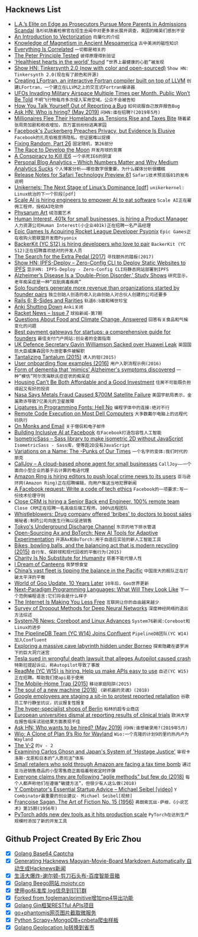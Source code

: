 ## Hacknews List


- [L.A.’s Elite on Edge as Prosecutors Pursue More Parents in Admissions Scandal](https://www.nytimes.com/2019/05/01/us/college-admissions-scandal.html)  `洛杉矶随着检察官在招生丑闻中对更多家长展开调查，美国的精英们感到不安`
- [An Introduction to Vectorization](https://blog.cr.yp.to/20190430-vectorize.html)  `向量化的介绍`
- [Knowledge of Magnetism in Ancient Mesoamerica](https://www.sciencedirect.com/science/article/pii/S0305440318305776)  `古中美洲的磁性知识`
- [Everything Is Correlated](https://www.gwern.net/Everything)  `一切都是相关的`
- [The Peter Principle Tested](https://marginalrevolution.com/marginalrevolution/2019/05/the-peter-principle-tested.html)  `彼得原理得到验证`
- [&#39;Healthiest hearts in the world&#39; found](https://www.bbc.co.uk/news/health-39292389)  `“世界上最健康的心脏”被发现`
- [Show HN: Tinkersynth 2.0 (now with color and open-sourced)](https://www.joshwcomeau.com/posts/tinkersynth-two-point-oh/)  `Show HN: Tinkersynth 2.0(现在有了颜色和开源)`
- [Creating LFortran, an interactive Fortran compiler built on top of LLVM](https://lfortran.org/blog/2019/04/why-we-created-lfortran/)  `创建LFortran，一个建立在LLVM之上的交互式Fortran编译器`
- [UFOs Invading Military Airspace Multiple Times per Month. Public Won’t Be Told](https://www.newsweek.com/ufo-sightings-2019-us-military-tic-tac-pentagon-navy-unidentified-aerial-1412272)  `不明飞行物每月多次侵入军用空域。公众不会被告知`
- [How You Talk Yourself Out of Reporting a Bug](https://blog.beeminder.com/bugreports/)  `如何说服自己放弃报告Bug`
- [Ask HN: Who is hiring? (May 2019)](item?id=19797594)  `问HN:谁在招聘?(2019年5月)`
- [Millionaires Flee Their Homelands as Tensions Rise and Taxes Bite](https://www.bloomberg.com/news/articles/2019-04-30/millionaires-flee-their-homelands-as-tensions-rise-taxes-bite)  `随着紧张局势加剧和税收增加，百万富翁纷纷逃离家园`
- [Facebook&#39;s Zuckerberg Preaches Privacy, but Evidence Is Elusive](https://www.bloomberg.com/news/articles/2019-05-01/facebook-s-zuckerberg-preaches-privacy-but-evidence-is-elusive)  `Facebook的扎克伯格宣扬隐私，但证据难以捉摸`
- [Fixing Random, Part 26](https://ericlippert.com/2019/04/29/fixing-random-part-26/)  `固定随机，第26部分`
- [The Race to Develop the Moon](https://www.newyorker.com/magazine/2019/05/06/the-race-to-develop-the-moon)  `开发月球的竞赛`
- [A Conspiracy to Kill IE6](http://blog.chriszacharias.com/a-conspiracy-to-kill-ie6)  `一个杀死IE6的阴谋`
- [Personal Blog Analytics – Which Numbers Matter and Why Medium Analytics Sucks](https://mmaksimovic.dev/personal-blog-analytics-which-numbers-really-matter-and-why-medium-analytics-sucks-cjv5kvndr0067u0s1znaivswz)  `个人博客分析——哪些数字很重要，为什么媒体分析很糟糕`
- [Release Notes for Safari Technology Preview 81](https://webkit.org/blog/8834/release-notes-for-safari-technology-preview-81/)  `Safari技术预览版81的发布说明`
- [Unikernels: The Next Stage of Linux’s Dominance [pdf]](https://www.cs.bu.edu/~jappavoo/Resources/Papers/unikernel-hotos19.pdf)  `unikerkernel: Linux统治的下一个阶段[pdf]`
- [Scale AI is hiring engineers to empower AI to eat software](https://scale.ai/careers)  `Scale AI正在雇佣工程师，授权AI吃软件`
- [Physarum Art](https://sagejenson.com/physarum)  `绒泡菌艺术`
- [Human Interest, 401k for small businesses, is hiring a Product Manager](https://humaninterest.com/careers)  `人力资源公司Human Interest(小企业401k)正在招聘一名产品经理`
- [Epic Games Is Acquiring Rocket League Developer Psyonix](https://www.rocketleague.com/news/psyonix-is-joining-the-epic-family-/)  `Epic Games正在收购火箭联盟开发商Psyonix`
- [BackerKit (YC S12) is hiring developers who love to pair](https://www.keyvalues.com/backerkit)  `BackerKit (YC S12)正在招聘喜欢结对的开发人员`
- [The Search for the Extra Pedal (2017)](https://www.mclaren.com/formula1/inside-the-mtc/mclaren-extra-pedal-3153421/)  `寻找额外的踏板(2017)`
- [Show HN: IPFS-Deploy – Zero-Config CLI to Deploy Static Websites to IPFS](https://github.com/agentofuser/ipfs-deploy)  `显示HN: IPFS-Deploy - Zero-Config CLI将静态网站部署到IPFS`
- [Alzheimer’s Disease Is a ‘Double-Prion Disorder,’ Study Shows](https://www.ucsf.edu/news/2019/05/414326/alzheimers-disease-double-prion-disorder-study-shows)  `研究显示，老年痴呆症是一种“双朊病毒疾病”`
- [Solo founders generate more revenue than organizations started by founder pairs](https://papers.ssrn.com/sol3/papers.cfm?abstract_id=3107898)  `独立创始人创造的收入比由创始人对合伙人创建的公司还要多`
- [Rails 6: B-Sides and Rarities](https://evilmartians.com/chronicles/rails-6-b-sides-and-rarities)  `轨道6:b面和稀世珍宝`
- [Anki Shutting Down](https://www.vox.com/2019/4/29/18522966/anki-robot-cozmo-staff-layoffs-robotics-toys-boris-sofman)  `Anki关闭`
- [Racket News – Issue 7](https://racket-news.com/2019/05/racket-news-issue-7.html)  `球拍新闻-第7期`
- [Questions About Food and Climate Change, Answered](https://www.nytimes.com/interactive/2019/04/30/dining/climate-change-food-eating-habits.html)  `回答有关食品和气候变化的问题`
- [Best payment gateways for startups: a comprehensive guide for founders](http://aynuriev.com/best-payment-gateway-startups/)  `最佳支付门户网站:创业者的全面指南`
- [UK Defence Secretary Gavin Williamson Sacked over Huawei Leak](https://www.bbc.com/news/uk-politics-48126974)  `英国国防大臣威廉森因华为泄密事件被解职`
- [Tantalizing Tantalum (2015)](https://www.nature.com/articles/nchem.2350?foxtrotcallback=true)  `诱人的钽(2015)`
- [User onboarding flow examples (2016)](https://conversionxl.com/blog/6-user-onboarding-flows/)  `用户入职流程示例(2016)`
- [Form of dementia that ‘mimics’ Alzheimer&#39;s symptoms discovered](https://www.theguardian.com/society/2019/apr/30/dementia-mimics-alzheimers-late-symptoms-discovered)  `一种“模仿”阿尔茨海默氏症症状的痴呆症`
- [Housing Can’t Be Both Affordable and a Good Investment](https://www.citylab.com/perspective/2018/11/housing-cant-both-be-a-good-investment-and-be-affordable/574813/)  `住房不可能既负担得起又有好的投资`
- [Nasa Says Metals Fraud Caused $700M Satellite Failure](https://www.bloomberg.com/news/articles/2019-05-01/nasa-says-aluminum-fraud-caused-700-million-satellite-failures)  `美国宇航局表示，金属欺诈导致7亿美元的卫星故障`
- [Ligatures in Programming Fonts: Hell No](https://practicaltypography.com/ligatures-in-programming-fonts-hell-no.html)  `编程字体中的连接:绝对不行`
- [Remote Code Execution on Most Dell Computers](https://d4stiny.github.io/Remote-Code-Execution-on-most-Dell-computers/)  `大多数戴尔电脑上的远程代码执行`
- [On Monks and Email](http://www.calnewport.com/blog/2019/04/29/on-monks-and-email/)  `关于僧侣和电子邮件`
- [Building Inclusive AI at Facebook](https://tech.fb.com/building-inclusive-ai-at-facebook/)  `在Facebook打造包容性人工智能`
- [IsometricSass – Sass library to make isometric 2D without JavaScript](https://github.com/MorganCaron/IsometricSass)  `IsometricSass - Sass库，使等距2D没有JavaScript`
- [Variations on a Name: The -Punks of Our Times](http://strangehorizons.com/non-fiction/variations-on-a-name-the-punks-of-our-times/)  `一个名字的变体:我们时代的朋克`
- [CallJoy – A cloud-based phone agent for small businesses](https://www.blog.google/technology/area-120/calljoy-small-business-phone-technology/)  `CallJoy——一个面向小型企业的基于云计算的电话代理`
- [Amazon Ring is hiring editors to push local crime news to its users](https://www.theatlantic.com/ideas/archive/2019/05/amazon-owned-ring-wants-report-crime-news/588394/)  `亚马逊环网(Amazon Ring)正在招聘编辑，向用户推送当地犯罪新闻`
- [A Facebook request: Write a code of tech ethics](https://www.latimes.com/opinion/op-ed/la-oe-godwin-technology-ethics-20190430-story.html)  `Facebook的一项要求:写一份技术伦理守则`
- [Close CRM is hiring a Senior Back end Engineer. 100% remote team](https://jobs.lever.co/close.io/592193bf-8a9c-43cf-86a1-faeb75107939?lever-origin=applied&amp;lever-source%5B%5D=HackerNews)  `Close CRM正在招聘一名高级后端工程师。100%远程团队`
- [Whistleblowers: Drug company offered &#39;bribes&#39; to doctors to boost sales](https://www.cnn.com/2019/04/30/health/mallinckrodt-whistleblower-lawsuit-acthar/index.html)  `揭秘者:制药公司向医生行贿以促进销售`
- [Tokyo&#39;s Underground Discharge Channel](https://en.wikipedia.org/wiki/Metropolitan_Area_Outer_Underground_Discharge_Channel)  `东京的地下排水管道`
- [Open-Sourcing Ax and BoTorch: New AI Tools for Adaptive Experimentation](https://ai.facebook.com/blog/open-sourcing-ax-and-botorch-new-ai-tools-for-adaptive-experimentation/)  `开源Ax和BoTorch:用于自适应实验的新人工智能工具`
- [Bikes, bowling balls, and the balancing act that is modern recycling (2015)](https://arstechnica.com/science/2018/12/recycling-matching-high-tech-materials-science-with-economics-that-work/)  `自行车、保龄球和现代回收的平衡行为(2015)`
- [Charity Is No Substitute for Humanity](https://hmmdaily.com/2019/05/01/charity-is-no-substitute-for-humanity/)  `慈善不能代替人性`
- [I Dream of Canteens](https://dinnerdocument.com/2019/04/30/i-dream-of-canteens/)  `我梦想食堂`
- [China’s vast fleet is tipping the balance in the Pacific](https://www.reuters.com/investigates/special-report/china-army-navy/)  `中国庞大的舰队正在打破太平洋的平衡`
- [World of Goo Update, 10 Years Later](https://tomorrowcorporation.com/posts/world-of-goo-update-10-years-later)  `10年后，Goo世界更新`
- [Next-Paradigm Programming Languages: What Will They Look Like](https://arxiv.org/abs/1905.00402)  `下一个范例编程语言:它们将会是什么样子`
- [The Internet Is Making You Less Free](https://areomagazine.com/2019/05/01/the-internet-is-making-you-less-free/)  `互联网让你的自由越来越少`
- [Survey of Dropout Methods for Deep Neural Networks](https://arxiv.org/abs/1904.13310)  `深度神经网络的退出方法综述`
- [System76 News: Coreboot and Linux Advances](https://blog.system76.com/post/184439321333/system76-news-platinum-luxury-bonus-april-edition)  `System76新闻:Coreboot和Linux的进步`
- [The PipelineDB Team (YC W14) Joins Confluent](https://www.confluent.io/blog/pipelinedb-team-joins-confluent)  `PipelineDB团队(YC W14)加入Confluent`
- [Exploring a massive cave labyrinth hidden under Borneo](https://www.nationalgeographic.com/magazine/2019/03/exploring-a-massive-cave-labyrinth-hidden-under-borneo/)  `探索隐藏在婆罗洲下的巨大洞穴迷宫`
- [Tesla sued in wrongful death lawsuit that alleges Autopilot caused crash](https://techcrunch.com/2019/05/01/tesla-sued-in-wrongful-death-lawsuit-that-alleges-autopilot-caused-crash/)  `特斯拉提起诉讼，称Autopilot导致了事故`
- [ReadMe (YC W15) is hiring. Help us make APIs easy to use](http://readme.io/careers)  `自述(YC W15)正在招聘。帮助我们使api易于使用`
- [The Mobile-Home Trap (2015)](https://www.seattletimes.com/business/real-estate/the-mobile-home-trap-how-a-warren-buffett-empire-preys-on-the-poor/)  `移动家庭陷阱(2015)`
- [The soul of a new machine (2018)](https://nevalalee.wordpress.com/2018/11/13/the-soul-of-a-new-machine/)  `《新机器的灵魂》(2018)`
- [Google employees are staging a sit-in to protest reported retaliation](https://techcrunch.com/2019/04/30/google-employees-are-staging-a-sit-in-to-protest-reported-retaliation/)  `谷歌员工举行静坐抗议，抗议报复性报复`
- [The hyper-specialist shops of Berlin](https://www.theguardian.com/cities/2019/apr/29/are-the-hyper-specialist-shops-of-berlin-the-future-of-retail)  `柏林的超专业商店`
- [European universities dismal at reporting results of clinical trials](https://www.nature.com/articles/d41586-019-01389-y)  `欧洲大学在报告临床试验结果方面表现不佳`
- [Ask HN: Who wants to be hired? (May 2019)](item?id=19797592)  `问HN:谁想被录用?(2019年5月)`
- [Wio: A Clone of Plan 9’s Rio for Wayland](https://drewdevault.com/2019/05/01/Announcing-wio.html)  `Wio:一个克隆的计划9的里约热内卢为Wayland`
- [The V-2](http://www.astronautix.com/v/v-2.html)  `的v - 2`
- [Examining Carlos Ghosn and Japan&#39;s System of &#39;Hostage Justice&#39;](https://www.japantimes.co.jp/news/2019/04/17/national/crime-legal/examining-carlos-ghosn-japans-system-hostage-justice/)  `审视卡洛斯·戈恩和日本的“人质司法”体系`
- [Small retailers who sold through Amazon are facing a tax time bomb](https://www.latimes.com/opinion/editorials/la-ed-amazon-marketplace-taxes-20190501-story.html)  `通过亚马逊销售商品的小型零售商正面临着税收定时炸弹`
- [Everyone claims they are following “agile methods” but few do (2018)](https://qz.com/work/1201384/everyone-claims-they-are-following-agile-methods-but-few-actually-do/)  `每个人都声称他们在遵循“敏捷方法”，但很少有人这么做(2018)`
- [Y Combinator&#39;s Essential Startup Advice – Michael Seibel [video]](https://www.youtube.com/watch?v=A35jCapHmug)  `Y Combinator最重要的创业建议- Michael Seibel[视频]`
- [Françoise Sagan, The Art of Fiction No. 15 (1956)](https://www.theparisreview.org/interviews/4912/francoise-sagan-the-art-of-fiction-no-15-francoise-sagan)  `弗朗索瓦丝·萨根，《小说艺术》第15期(1956年)`
- [PyTorch adds new dev tools as it hits production scale](https://ai.facebook.com/blog/pytorch-adds-new-dev-tools-as-it-hits-production-scale/)  `PyTorch在达到生产规模时添加了新的开发工具`

## Github Project Created By Eric Zhou

- [x] [Golang Base64 Captcha](https://github.com/mojocn/base64Captcha)
- [x] [Generating Hacknews Maoyan-Movie-Board Markdown Automatically 自动生成Hacknews新闻](https://github.com/dejavuzhou/md-genie)
- [x] [生活大爆炸-谢尔顿-剪刀石头布-百度智能音箱](https://github.com/mojocn/dueros-bang-game)
- [x] [Golang Beego网站 mojotv.cn](https://github.com/mojocn/www.mojotv.cn)
- [x] [使用go标准库,log信息到钉钉群](https://github.com/mojocn/dooger)
- [x] [Forked from fogleman/primitive增加mp4导出功能](https://github.com/mojocn/primitive)
- [x] [Golang Gin框架RESTful APIs项目](https://github.com/JJJJJJJerk/ezier-golang-web-api-framework)
- [x] [go+phantomjs网页图片截取微服务](https://github.com/mojocn/screen_shot)
- [x] [Python Scrapy+MongoDB+cnbeta爬虫样板](https://github.com/mojocn/scrapy_mongodb_boilerplate_cnbeta)
- [x] [Golang Geolocation Ip转换到省市](https://github.com/mojocn/ip2location)